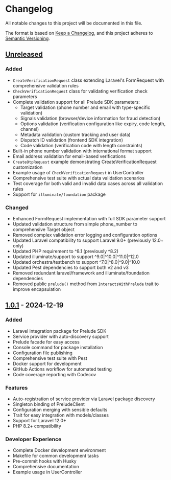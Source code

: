 # Changelog

All notable changes to this project will be documented in this file.

The format is based on [Keep a Changelog](https://keepachangelog.com/en/1.0.0/),
and this project adheres to [Semantic Versioning](https://semver.org/spec/v2.0.0.html).

## [Unreleased]

### Added
- `CreateVerificationRequest` class extending Laravel's FormRequest with comprehensive validation rules
- `CheckVerificationRequest` class for validating verification check parameters
- Complete validation support for all Prelude SDK parameters:
  - Target validation (phone number and email with type-specific validation)
  - Signals validation (browser/device information for fraud detection)
  - Options validation (verification configuration like expiry, code length, channel)
  - Metadata validation (custom tracking and user data)
  - Dispatch ID validation (frontend SDK integration)
  - Code validation (verification code with length constraints)
- Built-in phone number validation with international format support
- Email address validation for email-based verifications
- `CreateOtpRequest` example demonstrating CreateVerificationRequest customization
- Example usage of `CheckVerificationRequest` in UserController
- Comprehensive test suite with actual data validation scenarios
- Test coverage for both valid and invalid data cases across all validation rules
- Support for `illuminate/foundation` package

### Changed
- Enhanced FormRequest implementation with full SDK parameter support
- Updated validation structure from simple phone_number to comprehensive Target object
- Removed complex validation error logging and configuration options
- Updated Laravel compatibility to support Laravel 9.0+ (previously 12.0+ only)
- Updated PHP requirement to ^8.1 (previously ^8.2)
- Updated illuminate/support to support ^9.0|^10.0|^11.0|^12.0
- Updated orchestra/testbench to support ^7.0|^8.0|^9.0|^10.0
- Updated Pest dependencies to support both v2 and v3
- Removed redundant laravel/framework and illuminate/foundation dependencies
- Removed public `prelude()` method from `InteractsWithPrelude` trait to improve encapsulation

## [1.0.1] - 2024-12-19

### Added
- Laravel integration package for Prelude SDK
- Service provider with auto-discovery support
- Prelude facade for easy access
- Console command for package installation
- Configuration file publishing
- Comprehensive test suite with Pest
- Docker support for development
- GitHub Actions workflow for automated testing
- Code coverage reporting with Codecov

### Features
- Auto-registration of service provider via Laravel package discovery
- Singleton binding of PreludeClient
- Configuration merging with sensible defaults
- Trait for easy integration with models/classes
- Support for Laravel 12.0+
- PHP 8.2+ compatibility

### Developer Experience
- Complete Docker development environment
- Makefile for common development tasks
- Pre-commit hooks with Husky
- Comprehensive documentation
- Example usage in UserController

[Unreleased]: https://github.com/prelude-so/laravel/compare/v1.0.1...HEAD
[1.0.1]: https://github.com/prelude-so/laravel/releases/tag/v1.0.1